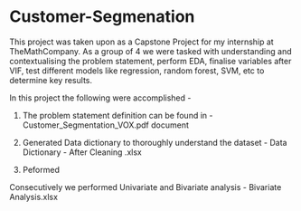 # Customer-Segmenation

This project was taken upon as a Capstone Project for my internship at TheMathCompany. As a group of 4 we were tasked with understanding and contextualising the problem statement, perform EDA, finalise variables after VIF, test different models like regression, random forest, SVM, etc to determine key results. 

In this project the following were accomplished - 

1. The problem statement definition can be found in - Customer_Segmentation_VOX.pdf document 

2. Generated Data dictionary to thoroughly understand the dataset - Data Dictionary - After Cleaning .xlsx

3. Peformed 

Consecutively we performed Univariate and Bivariate analysis - Bivariate Analysis.xlsx


